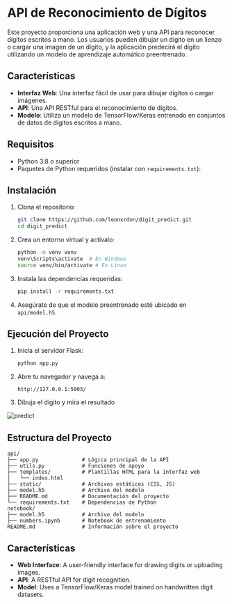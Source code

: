 # API de Reconocimiento de Dígitos

Este proyecto proporciona una aplicación web y una API para reconocer dígitos escritos a mano. Los usuarios pueden dibujar un dígito en un lienzo o cargar una imagen de un dígito, y la aplicación predecirá el dígito utilizando un modelo de aprendizaje automático preentrenado.

## Características

- **Interfaz Web**: Una interfaz fácil de usar para dibujar dígitos o cargar imágenes.
- **API**: Una API RESTful para el reconocimiento de dígitos.
- **Modelo**: Utiliza un modelo de TensorFlow/Keras entrenado en conjuntos de datos de dígitos escritos a mano.

## Requisitos

- Python 3.8 o superior
- Paquetes de Python requeridos (instalar con `requirements.txt`):
## Instalación

1. Clona el repositorio:
     ```bash
     git clone https://github.com/leonxrdon/digit_predict.git
     cd digit_predict
     ```

2. Crea un entorno virtual y actívalo:
     ```bash
     python -m venv venv
     venv\Scripts\activate  # En Windows
     source venv/bin/activate # En Linux
     ```

3. Instala las dependencias requeridas:
     ```bash
     pip install -r requirements.txt
     ```

4. Asegúrate de que el modelo preentrenado esté ubicado en `api/model.h5`.

## Ejecución del Proyecto

1. Inicia el servidor Flask:
     ```bash
     python app.py
     ```

2. Abre tu navegador y navega a:
     ```
     http://127.0.0.1:5003/
     ```
3. Dibuja el dígito y mira el resultado
   
![predict](https://github.com/user-attachments/assets/2b7a1e06-4634-48bb-b33f-befc02e064b0)

## Estructura del Proyecto

```
api/
├── app.py              # Lógica principal de la API
├── utils.py            # Funciones de apoyo
├── templates/          # Plantillas HTML para la interfaz web
│   └── index.html
├── static/             # Archivos estáticos (CSS, JS)
├── model.h5            # Archivo del modelo
├── README.md           # Documentación del proyecto
└── requirements.txt    # Dependencias de Python
notebook/
├── model.h5            # Archivo del modelo
├── numbers.ipynb       # Notebook de entrenamiento
README.md               # Información sobre el proyecto
```

## Características

- **Web Interface**: A user-friendly interface for drawing digits or uploading images.
- **API**: A RESTful API for digit recognition.
- **Model**: Uses a TensorFlow/Keras model trained on handwritten digit datasets.
